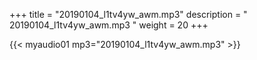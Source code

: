 +++
title = "20190104_l1tv4yw_awm.mp3"
description = " 20190104_l1tv4yw_awm.mp3 "
weight = 20
+++

{{< myaudio01 mp3="20190104_l1tv4yw_awm.mp3" >}}

